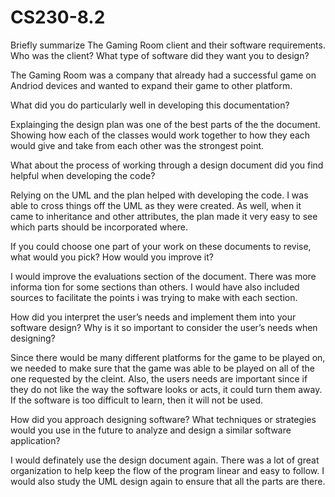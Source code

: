# CS230-8.2

Briefly summarize The Gaming Room client and their software requirements. Who was the client? What type of software did they want you to design?

The Gaming Room was a company that already had a successful game on Andriod devices and wanted to expand their game to other platform. 


What did you do particularly well in developing this documentation?

Explainging the design plan was one of the best parts of the the document. Showing how each of the classes would work together to how they each would give and take from each other was the strongest point. 


What about the process of working through a design document did you find helpful when developing the code?

Relying on the UML and the plan helped with developing the code. I was able to cross things off the UML as they were created. As well, when it came to inheritance and other attributes, the plan made it very easy to see which parts should be incorporated where. 


If you could choose one part of your work on these documents to revise, what would you pick? How would you improve it?

I would improve the evaluations section of the document. There was more informa tion for some sections than others. I would have also included sources to facilitate the points i was trying to make with each section. 


How did you interpret the user’s needs and implement them into your software design? Why is it so important to consider the user’s needs when designing?

Since there would be many different platforms for the game to be played on, we needed to make sure that the game was able to be played on all of the one requested by the cleint. Also, the users needs are important since if they do not like the way the software looks or acts, it could turn them away. If the software is too difficult to learn, then it will not be used.


How did you approach designing software? What techniques or strategies would you use in the future to analyze and design a similar software application?

I would definately use the design document again. There was a lot of great organization to help keep the flow of the program linear and easy to follow. I would also study the UML design again to ensure that all the parts are there.
